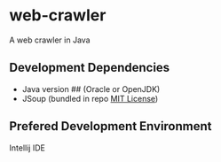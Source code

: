 # web-crawler
A web crawler in Java

## Development Dependencies
- Java version ## (Oracle or OpenJDK)
- JSoup (bundled in repo [MIT License](https://github.com/jhy/jsoup))

## Prefered Development Environment
Intellij IDE
